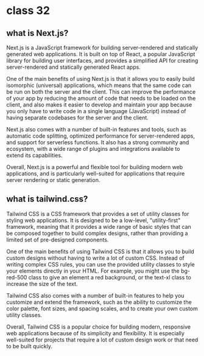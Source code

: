 # class 32

## what is Next.js?

Next.js is a JavaScript framework for building server-rendered and statically generated web applications. It is built on top of React, a popular JavaScript library for building user interfaces, and provides a simplified API for creating server-rendered and statically generated React apps.

One of the main benefits of using Next.js is that it allows you to easily build isomorphic (universal) applications, which means that the same code can be run on both the server and the client. This can improve the performance of your app by reducing the amount of code that needs to be loaded on the client, and also makes it easier to develop and maintain your app because you only have to write code in a single language (JavaScript) instead of having separate codebases for the server and the client.

Next.js also comes with a number of built-in features and tools, such as automatic code splitting, optimized performance for server-rendered apps, and support for serverless functions. It also has a strong community and ecosystem, with a wide range of plugins and integrations available to extend its capabilities.

Overall, Next.js is a powerful and flexible tool for building modern web applications, and is particularly well-suited for applications that require server rendering or static generation.

## what is tailwind.css?

Tailwind CSS is a CSS framework that provides a set of utility classes for styling web applications. It is designed to be a low-level, "utility-first" framework, meaning that it provides a wide range of basic styles that can be composed together to build complex designs, rather than providing a limited set of pre-designed components.

One of the main benefits of using Tailwind CSS is that it allows you to build custom designs without having to write a lot of custom CSS. Instead of writing complex CSS rules, you can use the provided utility classes to style your elements directly in your HTML. For example, you might use the bg-red-500 class to give an element a red background, or the text-xl class to increase the size of the text.

Tailwind CSS also comes with a number of built-in features to help you customize and extend the framework, such as the ability to customize the color palette, font sizes, and spacing scales, and to create your own custom utility classes.

Overall, Tailwind CSS is a popular choice for building modern, responsive web applications because of its simplicity and flexibility. It is especially well-suited for projects that require a lot of custom design work or that need to be built quickly.